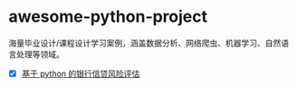 # awesome-python-project
海量毕业设计/课程设计学习案例，涵盖数据分析、网络爬虫、机器学习、自然语言处理等领域。

- [x] [基于 python 的银行信贷风险评估](https://blog.csdn.net/andrew_extra/article/details/121070179)

